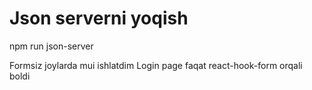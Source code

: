 # Json serverni yoqish

npm run json-server

Formsiz joylarda mui ishlatdim
Login page faqat react-hook-form orqali boldi 

